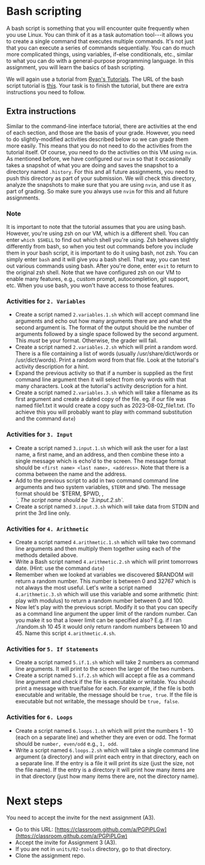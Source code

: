 # Bash scripting

A bash script is something that you will encounter quite frequently when you use Linux. You can
think of it as a task automation tool---it allows you to create a single command that executes
multiple commands. It's not just that you can execute a series of commands sequentially. You can do
much more complicated things, using variables, if-else conditionals, etc., similar to what you can
do with a general-purpose programming language. In this assignment, you will learn the basics of
bash scripting.

We will again use a tutorial from [Ryan's Tutorials](https://ryanstutorials.net). The URL of the
bash script tutorial is [this](https://ryanstutorials.net/bash-scripting-tutorial/). Your task is to
finish the tutorial, but there are extra instructions you need to follow.

## Extra instructions

Similar to the command-line interface tutorial, there are activities at the end of each section, and
those are the basis of your grade. However, you need to do slightly-modified activities described
below so we can grade them more easily. This means that you do not need to do the activities from
the tutorial itself. Of course, you need to do the activities on this VM using `nvim`. As mentioned
before, we have configured our `nvim` so that it occasionally takes a snapshot of what you are doing
and saves the snapshot to a directory named `.history`. For this and all future assignments, you
need to push this directory as part of your submission. We will check this directory, analyze the
snapshots to make sure that you are using `nvim`, and use it as part of grading. So make sure you
always use `nvim` for this and all future assignments.

### Note

It is important to note that the tutorial assumes that you are using bash. However, you're using zsh
on our VM, which is a different shell. You can enter `which $SHELL` to find out which shell you're
using. Zsh behaves slightly differently from bash, so when you test out commands before you include
them in your bash script, it is important to do it using bash, not zsh. You can simply enter `bash`
and it will give you a bash shell. That way, you can test out various commands using bash. After
you're done, enter `exit` to return to the original zsh shell. Note that we have configured zsh on
our VM to enable many features, e.g., custom prompt, autocompletion, git support, etc. When you use
bash, you won't have access to those features.

### Activities for `2. Variables`

* Create a script named `2.variables.1.sh` which will accept command line arguments and echo out how
  many arguments there are and what the second argument is. The format of the output should be the
  number of arguments followed by a single space followed by the second argument. This *must* be
  your format. Otherwise, the grader will fail.
* Create a script named `2.variables.2.sh` which will print a random word. There is a file
  containing a list of words (usually /usr/share/dict/words or /usr/dict/words). Print a random word
  from that file. Look at the tutorial's activity description for a hint.
* Expand the previous activity so that if a number is supplied as the first command line argument
  then it will select from only words with that many characters. Look at the tutorial's activity
  description for a hint.
* Create a script named `2.variables.3.sh` which will take a filename as its first argument and
  create a dated copy of the file. eg. if our file was named file1.txt it would create a copy such
  as 2023-08-02_file1.txt. (To achieve this you will probably want to play with command substitution
  and the command `date`) 

### Activities for `3. Input`

* Create a script named `3.input.1.sh` which will ask the user for a last name, a first name, and an
  address, and then combine these into a single message which is echo'd to the screen. The message
  format should be `<first name> <last name>, <address>`. Note that there is a comma between the
  name and the address.
* Add to the previous script to add in two command command line arguments and two system variables,
  `$TERM` and `$PWD`. The message format should be `$TERM, $PWD, <first name> <last name>,
  <address>`. The script name should be `3.input.2.sh`.
* Create a script named `3.input.3.sh` which will take data from STDIN and print the 3rd line only. 

### Activities for `4. Arithmetic`

* Create a script named `4.arithmetic.1.sh` which will take two command line arguments and then
  multiply them together using each of the methods detailed above.
* Write a Bash script named `4.arithmetic.2.sh` which will print tomorrows date. (Hint: use the
  command `date`)
* Remember when we looked at variables we discovered $RANDOM will return a random number. This
  number is between 0 and 32767 which is not always the most useful. Let's write a script named
  `4.arithmetic.3.sh` which will use this variable and some arithmetic (hint: play with modulus) to
  return a random number between 0 and 100.
* Now let's play with the previous script. Modify it so that you can specify as a command line
  argument the upper limit of the random number. Can you make it so that a lower limit can be
  specified also? E.g. if I ran ./random.sh 10 45 it would only return random numbers between 10 and
  45. Name this script `4.arithmetic.4.sh`.

### Activities for `5. If Statements`

* Create a script named `5.if.1.sh` which will take 2 numbers as command line arguments. It will
  print to the screen the larger of the two numbers.
* Create a script named `5.if.2.sh` which will accept a file as a command line argument and check if
  the file is executable or writable. You should print a message with true/false for each. For
  example, if the file is both executable and writable, the message should be `true, true`. If the
  file is executable but not writable, the message should be `true, false`.

### Activities for `6. Loops`

* Create a script named `6.loops.1.sh` which will print the numbers 1 - 10 (each on a separate line)
  and whether they are even or odd. The format should be `number, even/odd` e.g., `1, odd`.
* Write a script named `6.loops.2.sh` which will take a single command line argument (a directory)
  and will print each entry in that directory, each on a separate line. If the entry is a file it
  will print its size (just the size, not the file name). If the entry is a directory it will print
  how many items are in that directory (just how many items there are, not the directory name).

# Next steps

You need to accept the invite for the next assignment (A3).

* Go to this URL: [https://classroom.github.com/a/PGPiPLGw](https://classroom.github.com/a/PGPiPLGw)
* Accept the invite for Assignment 3 (A3).
* If you are not in `units/02-tools` directory, go to that directory.
* Clone the assignment repo.

